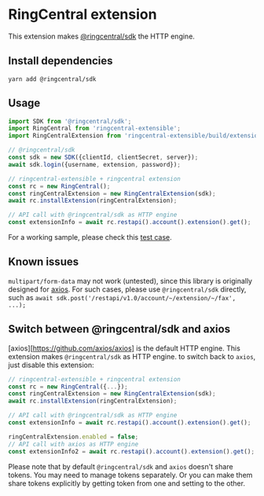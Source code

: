# RingCentral extension

This extension makes [@ringcentral/sdk](https://www.npmjs.com/package/@ringcentral/sdk) the HTTP engine.


## Install dependencies

```
yarn add @ringcentral/sdk
```


## Usage

```ts
import SDK from '@ringcentral/sdk';
import RingCentral from 'ringcentral-extensible';
import RingCentralExtension from 'ringcentral-extensible/build/extensions/ringCentral';

// @ringcentral/sdk
const sdk = new SDK({clientId, clientSecret, server});
await sdk.login({username, extension, password});

// ringcentral-extensible + ringcentral extension
const rc = new RingCentral();
const ringCentralExtension = new RingCentralExtension(sdk);
await rc.installExtension(ringCentralExtension);

// API call with @ringcentral/sdk as HTTP engine
const extensionInfo = await rc.restapi().account().extension().get();
```

For a working sample, please check this [test case](../../../test/ringcentral_extension.spec.ts).


## Known issues

`multipart/form-data` may not work (untested), since this library is originally designed for [axios](https://github.com/axios/axios). For such cases, please use `@ringcentral/sdk` directly, such as `await sdk.post('/restapi/v1.0/account/~/extension/~/fax', ...);`


## Switch between @ringcentral/sdk and axios

[axios][https://github.com/axios/axios] is the default HTTP engine.
This extension makes `@ringcentral/sdk` as HTTP engine. to switch back to `axios`, just disable this extension:

```ts
// ringcentral-extensible + ringcentral extension
const rc = new RingCentral({...});
const ringCentralExtension = new RingCentralExtension(sdk);
await rc.installExtension(ringCentralExtension);

// API call with @ringcentral/sdk as HTTP engine
const extensionInfo = await rc.restapi().account().extension().get();

ringCentralExtension.enabled = false;
// API call with axios as HTTP engine
const extensionInfo2 = await rc.restapi().account().extension().get();
```

Please note that by default `@ringcentral/sdk` and `axios` doesn't share tokens. You may need to manage tokens separately.
Or you can make them share tokens explicitly by getting token from one and setting to the other.
